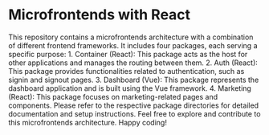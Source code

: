 # Microfrontends with React
This repository contains a microfrontends architecture with a combination of different frontend frameworks. It includes four packages, each serving a specific purpose:
	1.	Container (React): This package acts as the host for other applications and manages the routing between them.
	2.	Auth (React): This package provides functionalities related to authentication, such as signin and signout pages.
	3.	Dashboard (Vue): This package represents the dashboard application and is built using the Vue framework.
	4.	Marketing (React): This package focuses on marketing-related pages and components.
Please refer to the respective package directories for detailed documentation and setup instructions.
Feel free to explore and contribute to this microfrontends architecture. Happy coding!
